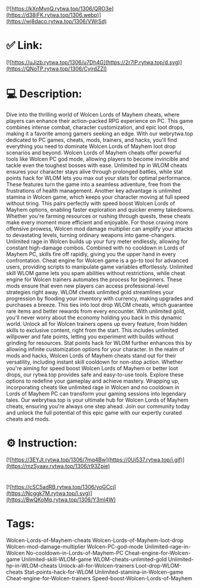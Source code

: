 [![https://kXnMynQ.rytwa.top/1306/QRO3e](https://d38iFK.rytwa.top/1306.webp)](https://wj8daco.rytwa.top/1306/VWrSd)
# ✅ Link:
[![https://uJizb.rytwa.top/1306/u7Dh4G](https://2r7lP.rytwa.top/d.svg)](https://QNoTP.rytwa.top/1306/CyjrdZZI)
# 💻 Description:
Dive into the thrilling world of Wolcen Lords of Mayhem cheats, where players can enhance their action-packed RPG experience on PC. This game combines intense combat, character customization, and epic loot drops, making it a favorite among gamers seeking an edge. With our webrytwa.top dedicated to PC games, cheats, mods, trainers, and hacks, you'll find everything you need to dominate Wolcen Lords of Mayhem loot drop scenarios and beyond.
Wolcen Lords of Mayhem cheats offer powerful tools like Wolcen PC god mode, allowing players to become invincible and tackle even the toughest bosses with ease. Unlimited hp in WLOM cheats ensures your character stays alive through prolonged battles, while stat points hack for WLOM lets you max out your stats for optimal performance. These features turn the game into a seamless adventure, free from the frustrations of health management.
Another key advantage is unlimited stamina in Wolcen game, which keeps your character moving at full speed without tiring. This pairs perfectly with speed boost Wolcen Lords of Mayhem options, enabling faster exploration and quicker enemy takedowns. Whether you're farming resources or rushing through quests, these cheats make every moment more efficient and enjoyable.
For those craving more offensive prowess, Wolcen mod damage multiplier can amplify your attacks to devastating levels, turning ordinary weapons into game-changers. Unlimited rage in Wolcen builds up your fury meter endlessly, allowing for constant high-damage combos. Combined with no cooldown in Lords of Mayhem PC, skills fire off rapidly, giving you the upper hand in every confrontation.
Cheat engine for Wolcen game is a go-to tool for advanced users, providing scripts to manipulate game variables effortlessly. Unlimited skill WLOM game lets you spam abilities without restrictions, while cheat engine for Wolcen trainers automates the process for beginners. These mods ensure that even new players can access professional-level strategies right away.
WLOM cheats unlimited gold streamlines your progression by flooding your inventory with currency, making upgrades and purchases a breeze. This ties into loot drop WLOM cheats, which guarantee rare items and better rewards from every encounter. With unlimited gold, you'll never worry about the economy holding you back in this dynamic world.
Unlock all for Wolcen trainers opens up every feature, from hidden skills to exclusive content, right from the start. This includes unlimited willpower and fate points, letting you experiment with builds without grinding for resources. Stat points hack for WLOM further enhances this by allowing infinite customization options for your character.
In the realm of mods and hacks, Wolcen Lords of Mayhem cheats stand out for their versatility, including instant skill cooldown for non-stop action. Whether you're aiming for speed boost Wolcen Lords of Mayhem or better loot drops, our rytwa.top provides safe and easy-to-use tools. Explore these options to redefine your gameplay and achieve mastery.
Wrapping up, incorporating cheats like unlimited rage in Wolcen and no cooldown in Lords of Mayhem PC can transform your gaming sessions into legendary tales. Our webrytwa.top is your ultimate hub for Wolcen Lords of Mayhem cheats, ensuring you're always one step ahead. Join our community today and unlock the full potential of this epic game with our expertly curated cheats and mods.

# ⚙️ Instruction:
[![https://3EYJt.rytwa.top/1306/7mq4Bw](https://0Uj537.rytwa.top/i.gif)](https://mzSyaav.rytwa.top/1306/r93Zpie)
#
[![https://cSC5adRB.rytwa.top/1306/yoGCcj](https://Ncggk7M.rytwa.top/l.svg)](https://BwQKoMq.rytwa.top/1306/Y3ml4W)
# Tags:
Wolcen-Lords-of-Mayhem-cheats Wolcen-Lords-of-Mayhem-loot-drop Wolcen-mod-damage-multiplier Wolcen-PC-god-mode Unlimited-rage-in-Wolcen No-cooldown-in-Lords-of-Mayhem-PC Cheat-engine-for-Wolcen-game Unlimited-skill-WLOM-game WLOM-cheats-unlimited-gold Unlimited-hp-in-WLOM-cheats Unlock-all-for-Wolcen-trainers Loot-drop-WLOM-cheats Stat-points-hack-for-WLOM Unlimited-stamina-in-Wolcen-game Cheat-engine-for-Wolcen-trainers Speed-boost-Wolcen-Lords-of-Mayhem





